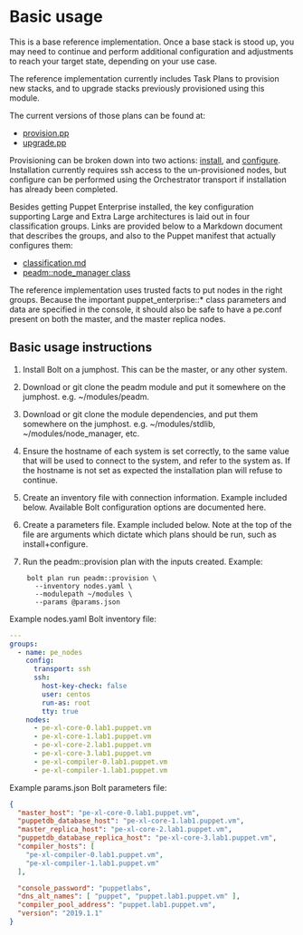 # Basic usage

This is a base reference implementation. Once a base stack is stood up, you may need to continue and perform additional configuration and adjustments to reach your target state, depending on your use case.

The reference implementation currently includes Task Plans to provision new stacks, and to upgrade stacks previously provisioned using this module.

The current versions of those plans can be found at:

* [provision.pp](../plans/provision.pp)
* [upgrade.pp](../plans/upgrade.pp)

Provisioning can be broken down into two actions: [install](../plans/unit/install.pp), and [configure](../plans/unit/configure.pp). Installation currently requires ssh access to the un-provisioned nodes, but configure can be performed using the Orchestrator transport if installation has already been completed.

Besides getting Puppet Enterprise installed, the key configuration supporting Large and Extra Large architectures is laid out in four classification groups. Links are provided below to a Markdown document that describes the groups, and also to the Puppet manifest that actually configures them:

* [classification.md](classification.md)
* [peadm::node\_manager class](../manifests/node_manager.pp)

The reference implementation uses trusted facts to put nodes in the right groups. Because the important puppet\_enterprise::\* class parameters and data are specified in the console, it should also be safe to have a pe.conf present on both the master, and the master replica nodes.

## Basic usage instructions

1. Install Bolt on a jumphost. This can be the master, or any other system.
2. Download or git clone the peadm module and put it somewhere on the jumphost. e.g. ~/modules/peadm.
2. Download or git clone the module dependencies, and put them somewhere on the jumphost. e.g. ~/modules/stdlib, ~/modules/node\_manager, etc.
2. Ensure the hostname of each system is set correctly, to the same value that will be used to connect to the system, and refer to the system as. If the hostname is not set as expected the installation plan will refuse to continue.
4. Create an inventory file with connection information. Example included below. Available Bolt configuration options are documented here.
5. Create a parameters file. Example included below. Note at the top of the file are arguments which dictate which plans should be run, such as install+configure.
6. Run the peadm::provision plan with the inputs created. Example:

        bolt plan run peadm::provision \
          --inventory nodes.yaml \
          --modulepath ~/modules \
          --params @params.json 

Example nodes.yaml Bolt inventory file:

```yaml
---
groups:
  - name: pe_nodes
    config:
      transport: ssh
      ssh:
        host-key-check: false
        user: centos
        run-as: root
        tty: true
    nodes:
      - pe-xl-core-0.lab1.puppet.vm
      - pe-xl-core-1.lab1.puppet.vm
      - pe-xl-core-2.lab1.puppet.vm
      - pe-xl-core-3.lab1.puppet.vm
      - pe-xl-compiler-0.lab1.puppet.vm
      - pe-xl-compiler-1.lab1.puppet.vm
```

Example params.json Bolt parameters file:

```json
{
  "master_host": "pe-xl-core-0.lab1.puppet.vm",
  "puppetdb_database_host": "pe-xl-core-1.lab1.puppet.vm",
  "master_replica_host": "pe-xl-core-2.lab1.puppet.vm",
  "puppetdb_database_replica_host": "pe-xl-core-3.lab1.puppet.vm",
  "compiler_hosts": [
    "pe-xl-compiler-0.lab1.puppet.vm",
    "pe-xl-compiler-1.lab1.puppet.vm"
  ],

  "console_password": "puppetlabs",
  "dns_alt_names": [ "puppet", "puppet.lab1.puppet.vm" ],
  "compiler_pool_address": "puppet.lab1.puppet.vm",
  "version": "2019.1.1"
}
```
